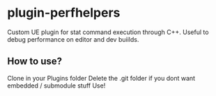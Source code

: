 # plugin-perfhelpers
Custom UE plugin for stat command execution through C++. 
Useful to debug performance on editor and dev buiilds.

## How to use?
Clone in your Plugins folder
Delete the .git folder if you dont want embedded / submodule stuff
Use! 


